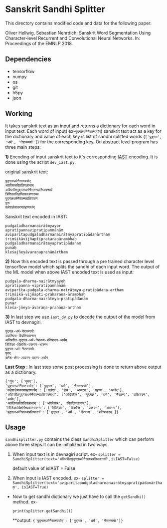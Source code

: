 # Sanskrit Sandhi Splitter
This directory contains modified code and data for the following paper:

Oliver Hellwig, Sebastian Nehrdich: Sanskrit Word Segmentation Using Character-level Recurrent and Convolutional Neural Networks. In: Proceedings of the EMNLP 2018.

## Dependencies
* tensorflow
* numpy
* os
* git
* h5py
* json

## Working
It takes sanskrit text as an input and returns a dictionary for each word in input text. Each word of input( ex-`पुद्गलधर्मनैरात्म्ययोर्`) sanskrit text act as a key for the dictionary and value of each key is list of sandhi splitted words (`['पुद्गल', 'धर्म', 'नैरात्म्ययोः']`) for the corresponding key. On abstract level program has three main steps:

**1)** Encoding of input sanskrit text to it's corresponding [IAST](https://en.wikipedia.org/wiki/Devanagari_transliteration#IAST) encoding. It is done using the script `dev_iast.py`.

original sanskrit text:
```
पुद्गलधर्मनैरात्म्ययोर्
अप्रतिपन्नविप्रतिपन्नानाम्
अविपरीतपुद्गलधर्मनैरात्म्यप्रतिपादनार्थं
त्रिंशिकाविज्ञप्तिप्रकरणारम्भः 
पुद्गलधर्मनैरात्म्यप्रतिपादनं 
पुनः 
क्लेशज्ञेयावरणप्रहाणार्थम्

```

Sanskrit text encoded in IAST:
```
pudgaladharmanairātmyayor
apratipannavipratipannānām
aviparītapudgaladharmanairātmyapratipādanārthaṃ
triṃśikāvijñaptiprakaraṇārambhaḥ  
pudgaladharmanairātmyapratipādanaṃ
punaḥ
kleśajñeyāvaraṇaprahāṇārtham 

```




**2)** Now this encoded text is passed through a pre trained character level tensorflow model which splits the sandhi of each input word. The output of the ML model when above IAST encoded text is used as input:

```
pudgala-dharma-nairātmyayoḥ
apratipanna-vipratipannānām
aviparīta-pudgala-dharma-nairātmya-pratipādana-artham
triṃśikā-vijñapti-prakaraṇa-ārambhaḥ
pudgala-dharma-nairātmya-pratipādanam
punar 
kleśa-jñeya-āvaraṇa-prahāṇa-artham

```



**3)** In last step we use `iast_dv.py` to decode the output of the model from IAST to devnagiri.
```
पुद्गल-धर्म-नैरात्म्ययोः
अप्रतिपन्न-विप्रतिपन्नानाम्
अविपरीत-पुद्गल-धर्म-नैरात्म्य-रतिपादन-अर्थम्
त्रिंशिका-विज्ञप्ति-प्रकरण-आरम्भः
पुद्गल-धर्म-नैरात्म्ययोः
पुनर्
क्लेश-ज्ञेय-आवरण-प्रहाण-अर्थम्

```

**Last Step** : In last step some post processing is done to return above output as a dictionary.
```
{'पुनः': ['पुनर्'], 
'पुद्गलधर्मनैरात्म्ययोर्': ['पुद्गल', 'धर्म', 'नैरात्म्ययोः'],
'क्लेशज्ञेयावरणप्रहाणार्थम्': ['क्लेश', 'ज्ञेय', 'आवरण', 'प्रहाण', 'अर्थम्'],
'अविपरीतपुद्गलधर्मनैरात्म्यप्रतिपादनार्थं': ['अविपरीत', 'पुद्गल', 'धर्म', 'नैरात्म्य', 'प्रतिपादन', 'अर्थम्'], 
'अप्रतिपन्नविप्रतिपन्नानाम्': ['अप्रतिपन्न', 'विप्रतिपन्नानाम्'], 
'त्रिंशिकाविज्ञप्तिप्रकरणारम्भः': ['त्रिंशिका', 'विज्ञप्ति', 'प्रकरण', 'आरम्भः'], 
'पुद्गलधर्मनैरात्म्यप्रतिपादनं': ['पुद्गल', 'धर्म', 'नैरात्म्य', 'प्रतिपादनम्']}
```

## Usage
`sandhisplitter.py` contains the class `SandhiSplitter` which can perform above three steps.It can be initialized in two ways.
1) When input text is in devnagiri script. ex- `splitter = SandhiSplitter(text='अविपरीतपुद्गलधर्मनैरात्म्यप्रतिपादनार्थं',isIAST=False)`
 
    default value of isIAST = False
 
 2) When input is IAST encoded. ex- `splitter = SandhiSplitter(text='aviparītapudgaladharmanairātmyapratipādanārthaṃ', isIAST=True)`

* Now to get sandhi dictionary we just have to call the `getSandhi()` method. ex-

  `print(splitter.getSandhi())`
 
  **output: `{'पुद्गलधर्मनैरात्म्ययोर्': ['पुद्गल', 'धर्म', 'नैरात्म्ययोः']}`
